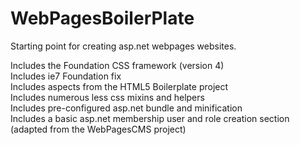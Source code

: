 WebPagesBoilerPlate
===================

Starting point for creating asp.net webpages websites. <br/>

Includes the Foundation CSS framework (version 4) <br/>
Includes ie7 Foundation fix <br/>
Includes aspects from the HTML5 Boilerplate project <br/>
Includes numerous less css mixins and helpers <br/>
Includes pre-configured asp.net bundle and minification <br/>
Includes a basic asp.net membership user and role creation section (adapted from the WebPagesCMS project) <br/>



